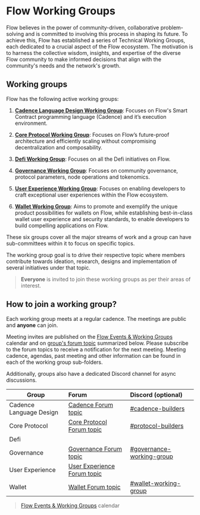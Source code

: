 # Flow Working Groups

Flow believes in the power of community-driven, collaborative problem-solving and is committed to involving this process in shaping its future.
To achieve this, Flow has established a series of Technical Working Groups, each dedicated to a crucial aspect of the Flow ecosystem.
The motivation is to harness the collective wisdom, insights, and expertise of the diverse Flow community to make informed decisions that align with the community's needs and the network's growth.

## Working groups

Flow has the following active working groups:

1. **[Cadence Language Design Working Group](./cadence_language_design_working_group)**: Focuses on Flow's Smart Contract programming language (Cadence) and it’s execution environment.


2. **[Core Protocol Working Group](./core_protocol_working_group)**: Focuses on Flow’s future-proof architecture and efficiently scaling without compromising decentralization and composability.


3. **[Defi Working Group](./defi_working_group)**: Focuses on all the Defi initiatives on Flow.


4. **[Governance Working Group](./governance_working_group)**: Focuses on community governance, protocol parameters, node operations and tokenomics.


5. **[User Experience Working Group](./user_experience_working_group)**: Focuses on enabling developers to craft exceptional user experiences within the Flow ecosystem.


6. **[Wallet Working Group](./wallet_working_group)**: Aims to promote and exemplify the unique product possibilities for wallets on Flow, while establishing best-in-class wallet user experience and security standards, to enable developers to build compelling applications on Flow.

These six groups cover all the major streams of work and a group can have sub-committees within it to focus on specific topics.

The working group goal is to drive their respective topic where members contribute towards ideation, research, designs and implementation of several initiatives under that topic.

> **Everyone** is invited to join these working groups as per their areas of interest. 

## How to join a working group?

Each working group meets at a regular cadence. The meetings are public and **anyone** can join.

Meeting invites are published on the [Flow Events & Working Groups](https://bit.ly/flow-events-calendar) calendar and on [group's forum topic](https://forum.flow.com/c/governance/flow-working-groups/40) summarized below. Please subscribe to the forum topics to receive a notification for the next meeting.
Meeting cadence, agendas, past meeting and other information can be found in each of the working group sub-folders.

Additionally, groups also have a dedicated Discord channel for async discussions.

| Group                   | Forum                                                                                                                                                                                 | Discord (optional)                                                                               |
|-------------------------|:--------------------------------------------------------------------------------------------------------------------------------------------------------------------------------------|:-------------------------------------------------------------------------------------------------|
| Cadence Language Design | [Cadence Forum topic](https://forum.flow.com/t/cadence-language-design-working-group/5437)                                                                                            | [#cadence-builders](https://discord.com/channels/613813861610684416/1108479699732152503)         |
| Core Protocol           | [Core Protocol Forum topic](https://forum.flow.com/t/core-protocol-working-group-cp-wg/5578)                                                                                          | [#protocol-builders](https://discord.com/channels/613813861610684416/1108968095982293002)        |
| Defi                    |                                                                                                                                                                                       |                                                                                                  |
| Governance              | [Governance Forum topic](https://forum.flow.com/t/governance-working-group-gwg/5403)                                                                                                  | [#governance-working-group](https://discord.com/channels/613813861610684416/1179919909648601118) |
| User Experience         | [User Experience Forum topic](https://forum.flow.com/t/user-experience-working-group/5496)                                                                                            |                                                                                                  |
| Wallet                  | [Wallet Forum topic](https://forum.flow.com/t/flow-wallet-working-group/5577)                                                                                                         | [#wallet-working-group](https://discord.com/channels/613813861610684416/1197612609864728616)     |


> [Flow Events & Working Groups](https://bit.ly/flow-events-calendar) calendar


